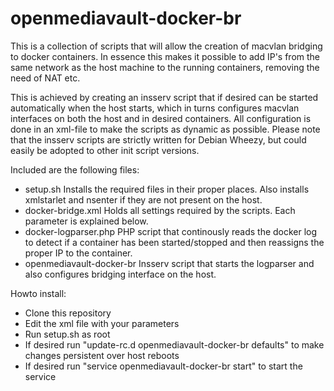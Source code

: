 # openmediavault-docker-br
This is a collection of scripts that will allow the creation of macvlan bridging to docker containers. In essence this makes it possible to add IP's from the same network as the host machine to the running containers, removing the need of NAT etc.

This is achieved by creating an insserv script that if desired can be started automatically when the host starts, which in turns configures macvlan interfaces on both the host and in desired containers. All configuration is done in an xml-file to make the scripts as dynamic as possible. Please note that the insserv scripts are strictly written for Debian Wheezy, but could easily be adopted to other init script versions.

Included are the following files:
* setup.sh  Installs the required files in their proper places. Also installs xmlstarlet and nsenter if they are not present on the host.
* docker-bridge.xml Holds all settings required by the scripts. Each parameter is explained below.
* docker-logparser.php  PHP script that continously reads the docker log to detect if a container has been started/stopped and then reassigns the proper IP to the container.
* openmediavault-docker-br Insserv script that starts the logparser and also configures bridging interface on the host.

Howto install:
* Clone this repository
* Edit the xml file with your parameters
* Run setup.sh as root
* If desired run "update-rc.d openmediavault-docker-br defaults" to make changes persistent over host reboots
* If desired run "service openmediavault-docker-br start" to start the service
